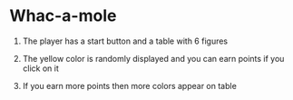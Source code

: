# Whac-a-mole

1) The player has a start button and a table with 6 figures

2) The yellow color is randomly displayed and you can earn points if you click on it

3) If you earn more points then more colors appear on table